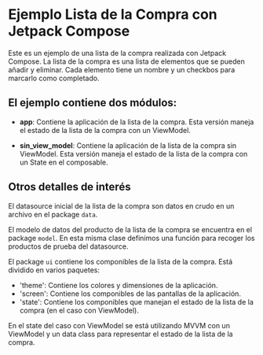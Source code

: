 # Ejemplo Lista de la Compra con Jetpack Compose

Este es un ejemplo de una lista de la compra realizada con Jetpack Compose. 
La lista de la compra es una lista de elementos que se pueden añadir y eliminar. 
Cada elemento tiene un nombre y un checkbos para marcarlo como completado.

## El ejemplo contiene dos módulos:

- **app**: Contiene la aplicación de la lista de la compra.
Esta versión maneja el estado de la lista de la compra con un ViewModel.

- **sin_view_model**: Contiene la aplicación de la lista de la compra sin ViewModel.
Esta versión maneja el estado de la lista de la compra con un State en el composable.

## Otros detalles de interés 

El datasource inicial de la lista de la compra son datos en crudo en un archivo en el package `data`.

El modelo de datos del producto de la lista de la compra se encuentra en el package `model`.
En esta misma clase definimos una función para recoger los productos de prueba del datasource.

El package `ui` contiene los componibles de la lista de la compra.
Está dividido en varios paquetes:
- 'theme': Contiene los colores y dimensiones de la aplicación.
- 'screen': Contiene los componibles de las pantallas de la aplicación.
- 'state': Contiene los componibles que manejan el estado de la lista de la compra (en el caso con ViewModel).

En el state del caso con ViewModel se está utilizando MVVM con un ViewModel y un data class para representar el estado de la lista de la compra.